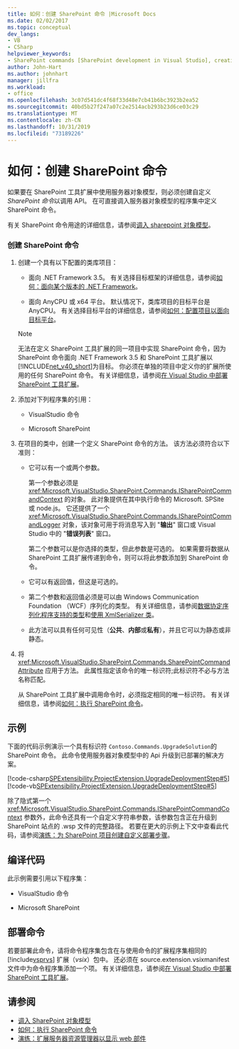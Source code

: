 ```yaml
---
title: 如何：创建 SharePoint 命令 |Microsoft Docs
ms.date: 02/02/2017
ms.topic: conceptual
dev_langs:
- VB
- CSharp
helpviewer_keywords:
- SharePoint commands [SharePoint development in Visual Studio], creating
author: John-Hart
ms.author: johnhart
manager: jillfra
ms.workload:
- office
ms.openlocfilehash: 3c07d541dc4f68f33d48e7cb41b6bc3923b2ea52
ms.sourcegitcommit: 40bd5b27f247a07c2e2514acb293b23d6ce03c29
ms.translationtype: MT
ms.contentlocale: zh-CN
ms.lasthandoff: 10/31/2019
ms.locfileid: "73189226"
---
```

# <a name="how-to-create-a-sharepoint-command"></a>如何：创建 SharePoint 命令
  如果要在 SharePoint 工具扩展中使用服务器对象模型，则必须创建自定义*SharePoint 命令*以调用 API。 在可直接调入服务器对象模型的程序集中定义 SharePoint 命令。

 有关 SharePoint 命令用途的详细信息，请参阅[调入 sharepoint 对象模型](../sharepoint/calling-into-the-sharepoint-object-models.md)。

### <a name="to-create-a-sharepoint-command"></a>创建 SharePoint 命令

1. 创建一个具有以下配置的类库项目：

    - 面向 .NET Framework 3.5。 有关选择目标框架的详细信息，请参阅[如何：面向某个版本的 .NET Framework](../ide/visual-studio-multi-targeting-overview.md)。

    - 面向 AnyCPU 或 x64 平台。 默认情况下，类库项目的目标平台是 AnyCPU。 有关选择目标平台的详细信息，请参阅[如何：配置项目以面向目标平台](../ide/how-to-configure-projects-to-target-platforms.md)。

    > [!NOTE]
    > 无法在定义 SharePoint 工具扩展的同一项目中实现 SharePoint 命令，因为 SharePoint 命令面向 .NET Framework 3.5 和 SharePoint 工具扩展以 [!INCLUDE[net_v40_short](../sharepoint/includes/net-v40-short-md.md)]为目标。 你必须在单独的项目中定义你的扩展所使用的任何 SharePoint 命令。 有关详细信息，请参阅[在 Visual Studio 中部署 SharePoint 工具扩展](../sharepoint/deploying-extensions-for-the-sharepoint-tools-in-visual-studio.md)。

2. 添加对下列程序集的引用：

    - VisualStudio 命令

    - Microsoft SharePoint

3. 在项目的类中，创建一个定义 SharePoint 命令的方法。 该方法必须符合以下准则：

    - 它可以有一个或两个参数。

         第一个参数必须是 <xref:Microsoft.VisualStudio.SharePoint.Commands.ISharePointCommandContext> 的对象。 此对象提供在其中执行命令的 Microsoft. SPSite 或 node.js。 它还提供了一个 <xref:Microsoft.VisualStudio.SharePoint.Commands.ISharePointCommandLogger> 对象，该对象可用于将消息写入到 "**输出**" 窗口或 Visual Studio 中的 "**错误列表**" 窗口。

         第二个参数可以是你选择的类型，但此参数是可选的。 如果需要将数据从 SharePoint 工具扩展传递到命令，则可以将此参数添加到 SharePoint 命令。

    - 它可以有返回值，但这是可选的。

    - 第二个参数和返回值必须是可以由 Windows Communication Foundation （WCF）序列化的类型。 有关详细信息，请参阅[数据协定序列化程序支持的类型](/dotnet/framework/wcf/feature-details/types-supported-by-the-data-contract-serializer)和[使用 XmlSerializer 类](/dotnet/framework/wcf/feature-details/using-the-xmlserializer-class)。

    - 此方法可以具有任何可见性（**公共**、**内部**或**私有**），并且它可以为静态或非静态。

4. 将 <xref:Microsoft.VisualStudio.SharePoint.Commands.SharePointCommandAttribute> 应用于方法。 此属性指定该命令的唯一标识符;此标识符不必与方法名称匹配。

     从 SharePoint 工具扩展中调用命令时，必须指定相同的唯一标识符。 有关详细信息，请参阅[如何：执行 SharePoint 命令](../sharepoint/how-to-execute-a-sharepoint-command.md)。

## <a name="example"></a>示例
 下面的代码示例演示一个具有标识符 `Contoso.Commands.UpgradeSolution`的 SharePoint 命令。 此命令使用服务器对象模型中的 Api 升级到已部署的解决方案。

 [!code-csharp[SPExtensibility.ProjectExtension.UpgradeDeploymentStep#5](../sharepoint/codesnippet/CSharp/UpgradeDeploymentStep/SharePointCommands/Commands.cs#5)]
 [!code-vb[SPExtensibility.ProjectExtension.UpgradeDeploymentStep#5](../sharepoint/codesnippet/VisualBasic/upgradedeploymentstep/sharepointcommands/commands.vb#5)]

 除了隐式第一个 <xref:Microsoft.VisualStudio.SharePoint.Commands.ISharePointCommandContext> 参数外，此命令还具有一个自定义字符串参数，该参数包含正在升级到 SharePoint 站点的 .wsp 文件的完整路径。 若要在更大的示例上下文中查看此代码，请参阅[演练：为 SharePoint 项目创建自定义部署步骤](../sharepoint/walkthrough-creating-a-custom-deployment-step-for-sharepoint-projects.md)。

## <a name="compiling-the-code"></a>编译代码
 此示例需要引用以下程序集：

- VisualStudio 命令

- Microsoft SharePoint

## <a name="deploying-the-command"></a>部署命令
 若要部署此命令，请将命令程序集包含在与使用命令的扩展程序集相同的 [!include[vsprvs](../sharepoint/includes/vsprvs-md.md)] 扩展（*vsix*）包中。 还必须在 source.extension.vsixmanifest 文件中为命令程序集添加一个项。 有关详细信息，请参阅[在 Visual Studio 中部署 SharePoint 工具扩展](../sharepoint/deploying-extensions-for-the-sharepoint-tools-in-visual-studio.md)。

## <a name="see-also"></a>请参阅
- [调入 SharePoint 对象模型](../sharepoint/calling-into-the-sharepoint-object-models.md)
- [如何：执行 SharePoint 命令](../sharepoint/how-to-execute-a-sharepoint-command.md)
- [演练：扩展服务器资源管理器以显示 web 部件](../sharepoint/walkthrough-extending-server-explorer-to-display-web-parts.md)
